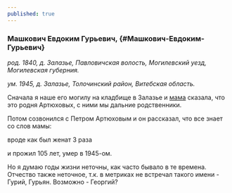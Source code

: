 ```yaml
---
published: true
---
```


### Машкович Евдоким Гурьевич,  {#Машкович-Евдоким-Гурьевич}

_род. 1840, д. Залазье, Павловичская волость, Могилевский уезд, Могилевская губерния._

_ум. 1945, д. Залазье, Толочинский район, Витебская область._

Сначала я наше его могилу на кладбище в Залазье и [мама](#Новикова-Светлана-Александровна) сказала, что это родня Артюховых, с ними мы дальние родственники.

Потом созвонился с Петром Артюховым и он рассказал, что все знает со слов мамы:

вроде как был женат 3 раза

и прожил 105 лет, умер в 1945-ом.

Но я думаю годы жизни неточны, как часто бывало в те времена. Отчество также неточное, т.к. в метриках не встречал такого имени - Гурий, Гурьян. Возможно - Георгий?


        
